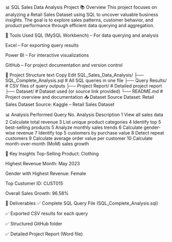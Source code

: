 📊 SQL Sales Data Analysis Project
📚 Overview
This project focuses on analyzing a Retail Sales Dataset using SQL to uncover valuable business insights. The goal is to explore sales patterns, customer behavior, and product performance through efficient data querying and aggregation.

🚀 Tools Used
SQL (MySQL Workbench) – For data querying and analysis

Excel – For exporting query results

Power BI  – For interactive visualizations

GitHub – For project documentation and version control

📂 Project Structure
text
Copy
Edit
SQL_Sales_Data_Analysis/
├── SQL_Complete_Analysis.sql        # All SQL queries in one file
├── Query Results/                   # CSV files of query outputs
├── Project Report/                  # Detailed project report
├── Dataset/                         # Dataset used (or source link provided)
└── README.md                        # Project overview and documentation
📥 Dataset Source
Dataset: Retail Sales Dataset
Source: Kaggle – Retail Sales Dataset

📊 Analysis Performed
Query No.	Analysis Description
1	View all sales data
2	Calculate total revenue
3	List unique product categories
4	Identify top 5 best-selling products
5	Analyze monthly sales trends
6	Calculate gender-wise revenue
7	Identify top 5 customers by purchase value
8	Detect repeat customers
9	Calculate average order value per customer
10	Calculate month-over-month (MoM) sales growth

🔑 Key Insights
Top-Selling Product: Clothing

Highest Revenue Month: May 2023

Gender with Highest Revenue: Female

Top Customer ID: CUST015

Overall Sales Growth: 96.58%

📁 Deliverables
✅ Complete SQL Query File (SQL_Complete_Analysis.sql)

✅ Exported CSV results for each query

✅ Structured GitHub folder

✅ Detailed Project Report (Word file)



